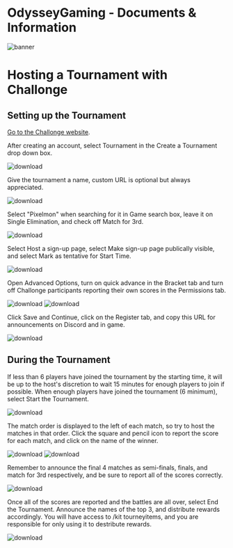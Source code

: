 # OdysseyGaming - Documents & Information 
![banner](https://user-images.githubusercontent.com/84603499/140682231-0c5ad6fd-2846-499a-8fc8-b0407e261d10.png)
# Hosting a Tournament with Challonge

## Setting up the Tournament

[Go to the Challonge website](https://challonge.com/).

After creating an account, select Tournament in the Create a Tournament drop down box.

![download](https://user-images.githubusercontent.com/78932689/148280413-a1c15038-3182-4d20-a3db-89cde2712215.png)

Give the tournament a name, custom URL is optional but always appreciated.

![download](https://user-images.githubusercontent.com/78932689/148280850-900f6432-0344-471d-a20d-3fbd1ea5742b.png)

Select "Pixelmon" when searching for it in Game search box, leave it on Single Elimination, and check off Match for 3rd.

![download](https://user-images.githubusercontent.com/78932689/148281181-db86a5fa-f672-4f08-a9b2-699802747b10.png)

Select Host a sign-up page, select Make sign-up page publically visible, and select Mark as tentative for Start Time.

![download](https://user-images.githubusercontent.com/78932689/148281480-9ed0be51-c8a9-4534-a938-7ff94400bbb3.png)

Open Advanced Options, turn on quick advance in the Bracket tab and turn off Challonge participants reporting their own scores in the Permissions tab.

![download](https://user-images.githubusercontent.com/78932689/148282011-345aeee7-ee85-46f6-b81c-0a976bde7407.png)
![download](https://user-images.githubusercontent.com/78932689/148282016-bbfcad81-0a65-4220-acd7-891b7a1fe524.png)

Click Save and Continue, click on the Register tab, and copy this URL for announcements on Discord and in game.

![download](https://user-images.githubusercontent.com/78932689/148282995-dde1efa6-f165-4939-bd20-15c7f57779ea.png)

## During the Tournament

If less than 6 players have joined the tournament by the starting time, it will be up to the host's discretion to wait 15 minutes for enough players to join if possible. When enough players have joined the tournament (6 minimum), select Start the Tournament.

![download](https://user-images.githubusercontent.com/78932689/148285603-126f9c39-a992-4d73-bf37-86eb1a01339b.png)

The match order is displayed to the left of each match, so try to host the matches in that order. Click the square and pencil icon to report the score for each match, and click on the name of the winner.

![download](https://user-images.githubusercontent.com/78932689/148286206-ebd063f8-2d3f-41db-9382-f8f3b12ca92b.png)
![download](https://user-images.githubusercontent.com/78932689/148286227-d88c7b11-be5b-41c2-913a-5380f400337a.png)

Remember to announce the final 4 matches as semi-finals, finals, and match for 3rd respectively, and be sure to report all of the scores correctly.

![download](https://user-images.githubusercontent.com/78932689/148287311-c653b69b-ecdc-44bc-b93d-fe3b70e24580.png)

Once all of the scores are reported and the battles are all over, select End the Tournament. Announce the names of the top 3, and distribute rewards accordingly. You will have access to /kit tourneyitems, and you are responsible for only using it to destribute rewards.

![download](https://user-images.githubusercontent.com/78932689/148287908-8a2977ad-26f6-41e2-bb43-939e0d375075.png)

